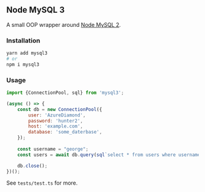 ## Node MySQL 3

A small OOP wrapper around [Node MySQL 2](https://github.com/sidorares/node-mysql2). 


### Installation

```bash
yarn add mysql3
# or
npm i mysql3
```

### Usage

```js
import {ConnectionPool, sql} from 'mysql3';

(async () => {
    const db = new ConnectionPool({
        user: 'AzureDiamond',
        password: 'hunter2',
        host: 'example.com',
        database: 'some_daterbase',
    });
    
    const username = "george";
    const users = await db.query(sql`select * from users where username=${username}`);

    db.close();
})();
```

See `tests/test.ts` for more.
